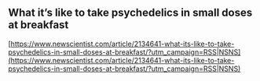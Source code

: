 ## What it’s like to take psychedelics in small doses at breakfast
  
  [https://www.newscientist.com/article/2134641-what-its-like-to-take-psychedelics-in-small-doses-at-breakfast/?utm_campaign=RSS|NSNS](https://www.newscientist.com/article/2134641-what-its-like-to-take-psychedelics-in-small-doses-at-breakfast/?utm_campaign=RSS|NSNS)